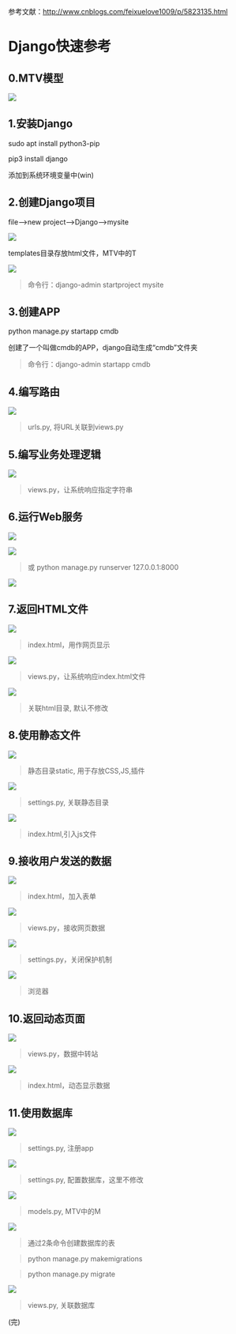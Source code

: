 参考文献：http://www.cnblogs.com/feixuelove1009/p/5823135.html

# Django快速参考

##  0.MTV模型

![](images/0_MTV模型.jpg)

## 1.安装Django

sudo apt install python3-pip

pip3 install django

添加到系统环境变量中(win)

## 2.创建Django项目

file-->new project-->Django-->mysite

![](images/1_目录结构.png)

templates目录存放html文件，MTV中的T

![](images/2_配置文件.png)

> 命令行：django-admin startproject mysite

## 3.创建APP

python manage.py startapp cmdb

创建了一个叫做cmdb的APP，django自动生成“cmdb”文件夹

> 命令行：django-admin startapp cmdb

## 4.编写路由

![](images/4_路由文件.png)
> urls.py, 将URL关联到views.py

## 5.编写业务处理逻辑

![](images/5_业务处理逻辑.png)
> views.py，让系统响应指定字符串

## 6.运行Web服务

![](images/6_1_编辑配置.png)

![](images/6_2_运行Web服务.png)
> 或 python manage.py runserver 127.0.0.1:8000

![](images/6_3_打开网页.png)

## 7.返回HTML文件

![](images/7_1_添加index.png)
> index.html，用作网页显示

![](images/7_2_修改views.png)
> views.py，让系统响应index.html文件

![](images/7_3_修改settings.png)
> 关联html目录, 默认不修改

## 8.使用静态文件

![](images/8_1_静态目录.png)
> 静态目录static, 用于存放CSS,JS,插件

![](images/8_2_配置settings.png)
> settings.py, 关联静态目录

![](images/8_3_index中引入.png)
> index.html,引入js文件

## 9.接收用户发送的数据

![](images/9_1_index表单.png)
> index.html，加入表单

![](images/9_2_修改views.png)
> views.py，接收网页数据

![](images/9_3_设置settings.png)
> settings.py，关闭保护机制

![](images/9_4_刷新浏览器.png)
> 浏览器

## 10.返回动态页面

![](images/10_1_改造views.png)
> views.py，数据中转站

![](images/10_2_改造index.png)
> index.html，动态显示数据

## 11.使用数据库

![](images/11_1_注册app.png)
> settings.py, 注册app

![](images/11_2_数据库配置.png)
> settings.py, 配置数据库，这里不修改

![](images/11_3_编辑models.png)
> models.py, MTV中的M

![](images/11_4_创建表.png)
> 通过2条命令创建数据库的表

> python manage.py makemigrations

> python manage.py migrate

![](images/11_5_修改views.png)
> views.py, 关联数据库

(完)
